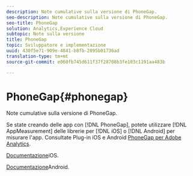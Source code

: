 ```yaml
---
description: Note cumulative sulla versione di PhoneGap.
seo-description: Note cumulative sulla versione di PhoneGap.
seo-title: PhoneGap
solution: Analytics,Experience Cloud
subtopic: Note sulla versione
title: PhoneGap
topic: Sviluppatore e implementazione
uuid: 430f5e71-909e-4841-b8fb-2895b01736ad
translation-type: tm+mt
source-git-commit: e060fb745d611f37f28708b3fe103c1191aa483b

---
```



# PhoneGap{#phonegap}

Note cumulative sulla versione di PhoneGap.

Se state creando delle app con [!DNL PhoneGap], potete utilizzare [!DNL AppMeasurement] delle librerie per [!DNL iOS] o [!DNL Android] per misurare l'app. Consultate Plug-in iOS e Android [PhoneGap per Adobe Analytics](https://marketing.adobe.com/developer/gallery/beta-phonegap-ios-and-android-plug-ins-for-sitecatalyst).

[Documentazione](https://marketing.adobe.com/resources/help/en_US/sc/appmeasurement/ios/index.html?f=phonegap)iOS.

[Documentazione](https://marketing.adobe.com/resources/help/en_US/sc/appmeasurement/android/index.html?f=phonegap)Android.

